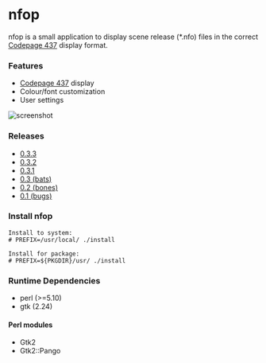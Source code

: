 # nfop
nfop is a small application to display scene release (*.nfo) files in the correct [Codepage 437](https://en.wikipedia.org/wiki/Code_page_437) display format.

### Features
* [Codepage 437](https://en.wikipedia.org/wiki/Code_page_437) display
* Colour/font customization
* User settings

![screenshot](https://cloud.githubusercontent.com/assets/1535179/6919067/be341eee-d7ab-11e4-8ad2-9a88b85440de.png)

### Releases
* [0.3.3](https://github.com/Jigoku/nfop/releases/tag/0.3.3)
* [0.3.2](https://github.com/Jigoku/nfop/releases/tag/0.3.2)
* [0.3.1](https://github.com/Jigoku/nfop/releases/tag/0.3.1)
* [0.3 (bats)](https://github.com/Jigoku/nfop/releases/tag/0.3)
* [0.2 (bones)](https://github.com/Jigoku/nfop/releases/tag/0.2)
* [0.1 (bugs)](https://github.com/Jigoku/nfop/releases/tag/0.1)

### Install nfop
```
Install to system:
# PREFIX=/usr/local/ ./install

Install for package:
# PREFIX=${PKGDIR}/usr/ ./install

```

### Runtime Dependencies
* perl (>=5.10)
* gtk (2.24)

#### Perl modules
* Gtk2
* Gtk2::Pango
